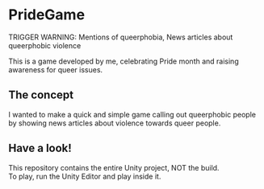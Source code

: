 # PrideGame

TRIGGER WARNING: Mentions of queerphobia, News articles about queerphobic violence  

This is a game developed by me, celebrating Pride month and raising awareness for queer issues.

## The concept

I wanted to make a quick and simple game calling out queerphobic people by showing news articles about violence towards queer people.

## Have a look!

This repository contains the entire Unity project, NOT the build.  
To play, run the Unity Editor and play inside it.
